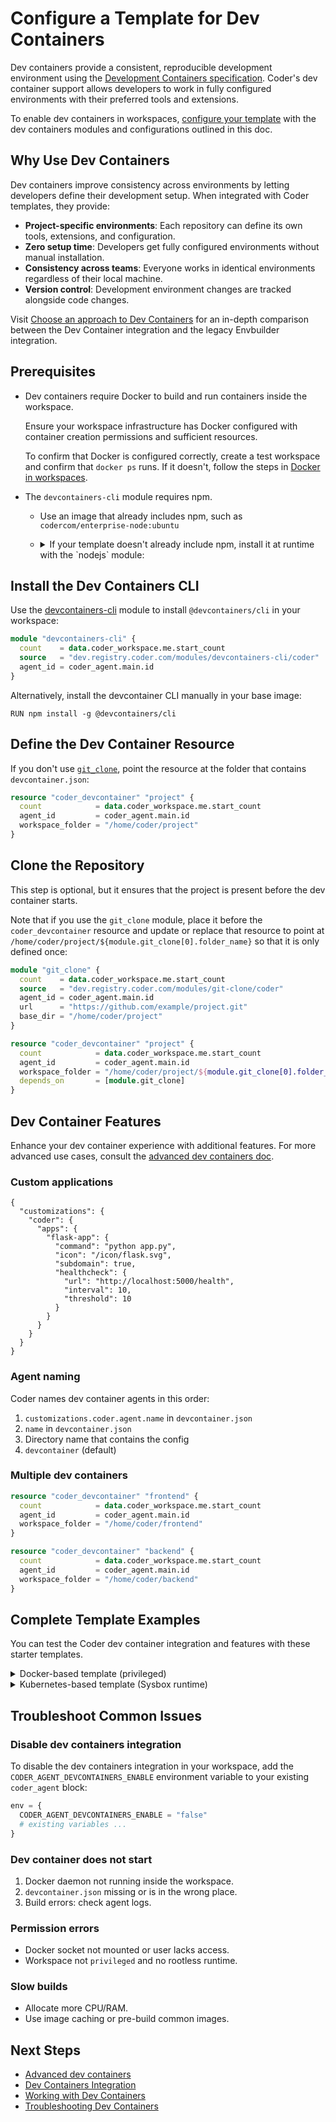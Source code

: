 # Configure a Template for Dev Containers

Dev containers provide a consistent, reproducible development environment using the
[Development Containers specification](https://containers.dev/).
Coder's dev container support allows developers to work in fully configured environments with their preferred tools and extensions.

To enable dev containers in workspaces, [configure your template](../creating-templates.md) with the dev containers
modules and configurations outlined in this doc.

## Why Use Dev Containers

Dev containers improve consistency across environments by letting developers define their development setup.
When integrated with Coder templates, they provide:

- **Project-specific environments**: Each repository can define its own tools, extensions, and configuration.
- **Zero setup time**: Developers get fully configured environments without manual installation.
- **Consistency across teams**: Everyone works in identical environments regardless of their local machine.
- **Version control**: Development environment changes are tracked alongside code changes.

Visit [Choose an approach to Dev Containers](./dev-containers-envbuilder.md) for an in-depth comparison between
the Dev Container integration and the legacy Envbuilder integration.

## Prerequisites

- Dev containers require Docker to build and run containers inside the workspace.

  Ensure your workspace infrastructure has Docker configured with container creation permissions and sufficient resources.

  To confirm that Docker is configured correctly, create a test workspace and confirm that `docker ps` runs.
  If it doesn't, follow the steps in [Docker in workspaces](./docker-in-workspaces.md).

- The `devcontainers-cli` module requires npm.

  - Use an image that already includes npm, such as `codercom/enterprise-node:ubuntu`
  - <details><summary>If your template doesn't already include npm, install it at runtime with the `nodejs` module:</summary>

    1. This block should be before the `devcontainers-cli` block in `main.tf`:

       ```terraform
        module "nodejs" {
          count    = data.coder_workspace.me.start_count
          source   = "dev.registry.coder.com/modules/nodejs/coder"
          agent_id = coder_agent.main.id
        }
        ```

    1. In the `devcontainers-cli` module block, add:

       ```terraform
       depends_on       = [module.nodejs]
       ```

   </details>

## Install the Dev Containers CLI

Use the
[devcontainers-cli](https://registry.coder.com/modules/devcontainers-cli) module
to install `@devcontainers/cli` in your workspace:

```terraform
module "devcontainers-cli" {
  count    = data.coder_workspace.me.start_count
  source   = "dev.registry.coder.com/modules/devcontainers-cli/coder"
  agent_id = coder_agent.main.id
}
```

Alternatively, install the devcontainer CLI manually in your base image:

```shell
RUN npm install -g @devcontainers/cli
```

## Define the Dev Container Resource

If you don't use [`git_clone`](#clone-the-repository), point the resource at the folder that contains `devcontainer.json`:

```terraform
resource "coder_devcontainer" "project" {
  count            = data.coder_workspace.me.start_count
  agent_id         = coder_agent.main.id
  workspace_folder = "/home/coder/project"
}
```

## Clone the Repository

This step is optional, but it ensures that the project is present before the dev container starts.

Note that if you use the `git_clone` module, place it before the `coder_devcontainer` resource
and update or replace that resource to point at `/home/coder/project/${module.git_clone[0].folder_name}` so that it is only defined once:

```terraform
module "git_clone" {
  count    = data.coder_workspace.me.start_count
  source   = "dev.registry.coder.com/modules/git-clone/coder"
  agent_id = coder_agent.main.id
  url      = "https://github.com/example/project.git"
  base_dir = "/home/coder/project"
}

resource "coder_devcontainer" "project" {
  count            = data.coder_workspace.me.start_count
  agent_id         = coder_agent.main.id
  workspace_folder = "/home/coder/project/${module.git_clone[0].folder_name}"
  depends_on       = [module.git_clone]
}
```

## Dev Container Features

Enhance your dev container experience with additional features.
For more advanced use cases, consult the [advanced dev containers doc](./advanced-dev-containers.md).

### Custom applications

```jsonc
{
  "customizations": {
    "coder": {
      "apps": {
        "flask-app": {
          "command": "python app.py",
          "icon": "/icon/flask.svg",
          "subdomain": true,
          "healthcheck": {
            "url": "http://localhost:5000/health",
            "interval": 10,
            "threshold": 10
          }
        }
      }
    }
  }
}
```

### Agent naming

Coder names dev container agents in this order:

1. `customizations.coder.agent.name` in `devcontainer.json`
1. `name` in `devcontainer.json`
1. Directory name that contains the config
1. `devcontainer` (default)

### Multiple dev containers

```terraform
resource "coder_devcontainer" "frontend" {
  count            = data.coder_workspace.me.start_count
  agent_id         = coder_agent.main.id
  workspace_folder = "/home/coder/frontend"
}

resource "coder_devcontainer" "backend" {
  count            = data.coder_workspace.me.start_count
  agent_id         = coder_agent.main.id
  workspace_folder = "/home/coder/backend"
}
```

## Complete Template Examples

You can test the Coder dev container integration and features with these starter templates.

<details><summary>Docker-based template (privileged)</summary>

This version uses a Docker-in-Docker image, so it works even if the host doesn’t expose a Docker socket.

```terraform
terraform {
  required_providers {
    coder = {
      source = "coder/coder"
    }
    docker = {
      source = "kreuzwerker/docker"
    }
  }
}

provider "coder" {}

data "coder_workspace"       "me"    {}
data "coder_workspace_owner" "me"    {}

resource "docker_container" "workspace" {
  count      = data.coder_workspace.me.start_count
  image      = "codercom/enterprise-base:ubuntu"           # includes Coder agent
  name       = "coder-${data.coder_workspace_owner.me.name}-${lower(data.coder_workspace.me.name)}"

  # share host Docker
  volumes {
    host_path      = "/var/run/docker.sock"
    container_path = "/var/run/docker.sock"
  }

  must_run = true                                          # keep container alive

  env = [
    "CODER_AGENT_TOKEN=${coder_agent.main.token}",
    "CODER_AGENT_URL=${data.coder_workspace.me.access_url}"   # lets built-in entrypoint phone home
  ]
}

resource "coder_agent" "main" {
  os   = "linux"
  arch = "amd64"
}

# install node
module "nodejs" {
  count    = data.coder_workspace.me.start_count
  source   = "dev.registry.coder.com/modules/nodejs/coder"
  agent_id = coder_agent.main.id
}

module "devcontainers_cli" {
  count      = data.coder_workspace.me.start_count
  source     = "dev.registry.coder.com/modules/devcontainers-cli/coder"
  agent_id   = coder_agent.main.id
  depends_on = [module.nodejs]                             # npm first
}

# clone a repo
module "git_clone" {
  count    = data.coder_workspace.me.start_count
  source   = "dev.registry.coder.com/modules/git-clone/coder"
  agent_id = coder_agent.main.id
  url      = "https://github.com/devcontainers/template-starter.git"
  base_dir = "/home/coder/project"
}

# launch the Dev Container
resource "coder_devcontainer" "project" {
  count            = data.coder_workspace.me.start_count
  agent_id         = coder_agent.main.id
  workspace_folder = "/home/coder/project/${module.git_clone[0].folder_name}"
  depends_on       = [module.git_clone]
}
```

</details>

<details><summary>Kubernetes-based template (Sysbox runtime)</summary>

```terraform
terraform {
  required_providers {
    coder      = { source = "coder/coder" }
    kubernetes = { source = "hashicorp/kubernetes" }
  }
}

data "coder_workspace" "me" {}
data "coder_workspace_owner" "me" {}

resource "coder_agent" "main" {
  os   = "linux"
  arch = "amd64"

  startup_script_behavior = "blocking"
  startup_script = "sudo service docker start"
}

module "devcontainers_cli" {
  count    = data.coder_workspace.me.start_count
  source   = "dev.registry.coder.com/modules/devcontainers-cli/coder"
  agent_id = coder_agent.main.id
}

module "git_clone" {
  count    = data.coder_workspace.me.start_count
  source   = "dev.registry.coder.com/modules/git-clone/coder"
  agent_id = coder_agent.main.id
  url      = "https://github.com/coder/coder.git"
  base_dir     = "/home/coder/project"
}

resource "coder_devcontainer" "project" {
  count            = data.coder_workspace.me.start_count
  agent_id         = coder_agent.main.id
  workspace_folder = "/home/coder/project/${module.git_clone[0].folder_name}"
  depends_on       = [module.git_clone]
}

resource "kubernetes_pod" "workspace" {
  count = data.coder_workspace.me.start_count

  metadata {
    name       = "coder-${data.coder_workspace_owner.me.name}-${lower(data.coder_workspace.me.name)}"
    namespace = "coder-workspaces"
  }

  spec {
    container {
      name  = "main"
      image = "codercom/enterprise-base:ubuntu"

      security_context { privileged = true }  # or use Sysbox / rootless
      env { name = "CODER_AGENT_TOKEN" value = coder_agent.main.token }
    }
  }
}
```

</details>

## Troubleshoot Common Issues

### Disable dev containers integration

To disable the dev containers integration in your workspace, add the `CODER_AGENT_DEVCONTAINERS_ENABLE` environment variable to your existing `coder_agent` block:

```terraform
env = {
  CODER_AGENT_DEVCONTAINERS_ENABLE = "false"
  # existing variables ...
}
```

### Dev container does not start

1. Docker daemon not running inside the workspace.
1. `devcontainer.json` missing or is in the wrong place.
1. Build errors: check agent logs.

### Permission errors

- Docker socket not mounted or user lacks access.
- Workspace not `privileged` and no rootless runtime.

### Slow builds

- Allocate more CPU/RAM.
- Use image caching or pre-build common images.

## Next Steps

- [Advanced dev containers](./advanced-dev-containers.md)
- [Dev Containers Integration](../../../user-guides/devcontainers/index.md)
- [Working with Dev Containers](../../../user-guides/devcontainers/working-with-dev-containers.md)
- [Troubleshooting Dev Containers](../../../user-guides/devcontainers/troubleshooting-dev-containers.md)
